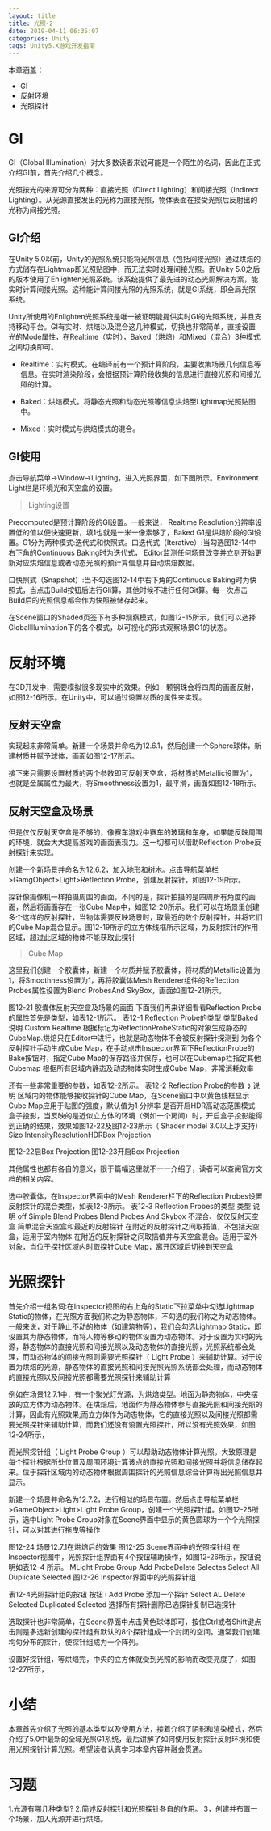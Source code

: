 ```yaml
---
layout: title
title: 光照-2
date: 2019-04-11 06:35:07
categories: Unity
tags: Unity5.X游戏开发指南
---
```

本章涵盖：
* GI
* 反射环境
* 光照探针

<!--more-->

# GI

GI（Global Illumination）对大多数读者来说可能是一个陌生的名词，因此在正式介绍GI前，首先介绍几个概念。

光照按光的来源可分为两种：直接光照（Direct Lighting）和间接光照（Indirect Lighting）。从光源直接发出的光称为直接光照，物体表面在接受光照后反射出的光称为间接光照。

## GI介绍

在Unity 5.0以前，Unity的光照系统只能将光照信息（包括间接光照）通过烘焙的方式储存在Lightmap即光照贴图中，而无法实时处理间接光照。而Unity 5.0之后的版本使用了Enlighten光照系统。该系统提供了最先进的动态光照解决方案，能实时计算间接光照。这种能计算间接光照的光照系统，就是GI系统，即全局光照系统。

Unity所使用的Enlighten光照系统是唯一被证明能提供实时GI的光照系统，并且支持移动平台。GI有实时、烘焙以及混合这几种模式，切换也非常简单，直接设置光的Mode属性，在Realtime（实时），Baked（烘焙）和Mixed（混合）3种模式之间切换即可。

* Realtime：实时模式。在编译前有一个预计算阶段，主要收集场景几何信息等信息。在实时渲染阶段，会根据预计算阶段收集的信息进行直接光照和间接光照的计算。

* Baked：烘焙模式。将静态光照和动态光照等信息烘焙至Lightmap光照贴图中。

* Mixed：实时模式与烘焙模式的混合。

## GI使用

点击导航菜单->Window->Lighting，进入光照界面，如下图所示。Environment Light栏是环境光和天空盒的设置。

> Lighting设置

Precomputed是预计算阶段的GI设置。一般来说， Realtime Resolution分辨率设置低的值以便快速更新，填1也就是一米一像素够了，Baked G1是烘焙阶段的GI设置。G1分为两种模式:迭代式和快照式。口迭代式（Iterative）:当勾选图12-14中右下角的Continuous Baking时为迭代式， Editor监测任何场景改变并立刻开始更新对应烘焙信息或者动态光照的预计算信息并自动烘焙数据。

口快照式（Snapshot）:当不勾选图12-14中右下角的Continuous Baking时为快照式，当点击Build按钮后进行Gli算，其他时候不进行任何Git算。每一次点击Build后的光照信息都会作为快照被储存起来。

在Scene窗口的Shaded页签下有多种观察模式，如图12-15所示，我们可以选择Globallllumination下的各个模式，以可视化的形式观察场景G1的状态。

# 反射环境

在3D开发中，需要模拟很多现实中的效果。例如一颗钢珠会将四周的画面反射，如图12-16所示。在Unity中，可以通过设置材质的属性来实现。

## 反射天空盒

实现起来非常简单。新建一个场景并命名为12.6.1，然后创建一个Sphere球体，新建材质并赋予球体，画面如图12-17所示。

接下来只需要设置材质的两个参数即可反射天空盒，将材质的Metallic设置为1，也就是金属属性为最大，将Smoothness设置为1，最平滑，画面如图12-18所示。

## 反射天空盒及场景

但是仅仅反射天空盒是不够的，像赛车游戏中赛车的玻璃和车身，如果能反映周围的环境，就会大大提高游戏的画面表现力。这一切都可以借助Reflection Probe反射探针来实现。

创建一个新场景并命名为12.6.2，加入地形和树木。点击导航菜单栏>GamgObject>Light>Reflection Probe，创建反射探针，如图12-19所示。

探针像摄像机一样拍摄周围的画面，不同的是，探针拍摄的是四周所有角度的画面，然后将画面存在一张Cube Map中，如图12-20所示。我们可以在场景里创建多个这样的反射探针，当物体需要反映场景时，取最近的数个反射探针，并将它们的Cube Map混合显示。图12-19所示的立方体线框所示区域，为反射探针的作用区域，超过此区域的物体不能获取此探针

> Cube Map

这里我们创建一个胶囊体，新建一个材质并赋予胶囊体，将材质的Metallic设置为1，将Smoothness设置为1，再将胶囊体Mesh Renderer组件的Reflection Probes属性设置为Blend ProbesAnd SkyBox，画面如图12-21所示。

图12-21 胶囊体反射天空盒及场景的画面
下面我们再来详细看看Reflection Probe的属性首先是类型，如表12-1所示。
表12-1 Reflection Probe的类型
类型Baked
说明
Custom
Realtime
根据标记为ReflectionProbeStatic的对象生成静态的CubeMap.烘焙只在Editor中进行，也就是动态物体不会被反射探针探测到
为各个反射探针手动生成Cube Map，在手动点击Inspector界面下ReflectionProbe的Bake按钮时，指定Cube Map的保存路径并保存，也可以在Cubemap栏指定其他Cubemap
根据所有区域内静态及动态物体实时生成Cube Map，非常消耗效率

还有一些非常重要的参数，如表12-2所示。
表12-2 Reflection Probe的参数
३
	说明
区域内的物体能够接收探针的Cube Map，在Scene窗口中以黄色线框显示
Cube Map应用于贴图的强度，默认值为1
分辨率
是否开启HDR高动态范围模式
盒子投影，当反映的是近似立方体的环境（例如一个房间）时，开启盒子投影能得到正确的结果，效果如图12-22及图12-23所示（ Shader model 3.0以上才支持）
Sizo
IntensityResolutionHDRBox Projection

图12-22启Box Projection
图12-23开启Box Projection

其他属性也都有各自的意义，限于篇幅这里就不一一介绍了，读者可以查阅官方文档的相关内容。

选中胶囊体，在Inspector界面中的Mesh Renderer栏下的Reflection Probes设置反射探针的混合类型，如表12-3所示。
表12-3 Reflection Probes的类型
类型
说明
off
Simple
Blend Probes
Blend Probes And Skybox
不混合、仅仅反射天空盒
简单混合天空盒和最近的反射探针
在附近的反射探针之间取插值，不包括天空盒，适用于室内物体
在附近的反射探针之间取插值并与天空盒混合。适用于室外对象，当位于探针区域内时取探针Cube Map，离开区域后切换到天空盒


# 光照探针

首先介绍一组名词:在Inspector视图的右上角的Static下拉菜单中勾选Lightmap Static的物体，在光照方面我们称之为静态物体，不勾选的我们称之为动态物体。一般来说，对于静止不动的物体（如建筑物等），我们会勾选Lightmap Static，即设置其为静态物体，而将人物等移动的物体设置为动态物体。对于设置为实时的光源，静态物体的直接光照和间接光照以及动态物体的直接光照，光照系统都会处理，而动态物体的间接光照则需要光照探针（ Light Probe ）来辅助计算。对于设置为烘焙的光源，静态物体的直接光照和间接光照光照系统都会处理，而动态物体的直接光照以及间接光照都需要光照探针来辅助计算

例如在场景12.7.1中，有一个聚光灯光源，为烘焙类型。地面为静态物体，中央摆放的立方体为动态物体。在烘焙后，地面作为静态物体参与直接光照和间接光照的计算，因此有光照效果;而立方体作为动态物体，它的直接光照以及间接光照都需要光照探针来辅助计算，而我们还没有设置光照探针，所以没有光照效果，如图12-24所示，

而光照探针组（ Light Probe Group ）可以帮助动态物体计算光照。大致原理是每个探针根据所处位置及周围环境计算该点的直接光照和间接光照并将信息储存起来。位于探针区域内的动态物体根据周围探针的光照信息综合计算得出光照信息并显示。

新建一个场景并命名为12.7.2，进行相似的场景布置。然后点击导航菜单栏>GameObject>Light>Light Probe Group，创建一个光照探针组。如图12-25所示，选中Light Probe Group对象在Scene界面中显示的黄色圆球为一个个光照探针，可以对其进行拖曳等操作

图12-24 场景12.7.1在烘焙后的效果
图12-25 Scene界面中的光照探针组
在Inspector视图中，光照探针组界面有4个按钮辅助操作，如图12-26所示，按钮说明如表12-4
所示。
MLight Probe Group
Add ProbeDelete Selectes
Select All
Duplicate Selected
图12-26 Inspector界面中的光照探针组

表12-4光照探针组的按钮
按钮
i
Add Probe
添加一个探针
Select AL
Delete Selected
Duplicated Selected
选择所有探针删除已选探针复制已选探针

选取探针也非常简单，在Scene界面中点击黄色球体即可，按住Ctrl或者Shift键点击则是多选新创建的探针组有默认的8个探针组成一个封闭的空间。通常我们创建均匀分布的探针，使探针组成为一个阵列。

设置好探针组，等烘焙完，中央的立方体就受到光照的影响而改变亮度了，如图12-27所示，

# 小结

本章首先介绍了光照的基本类型以及使用方法，接着介绍了阴影和渲染模式，然后介绍了5.0中最新的全域光照G1系统，最后讲解了如何使用反射探针反射环境和使用光照探针计算光照。希望读者认真学习本章内容并融会贯通。

# 习题
1.光源有哪几种类型?
2.简述反射探针和光照探针各自的作用。
3，创建并布置一个场景，加入光源并进行烘焙。
